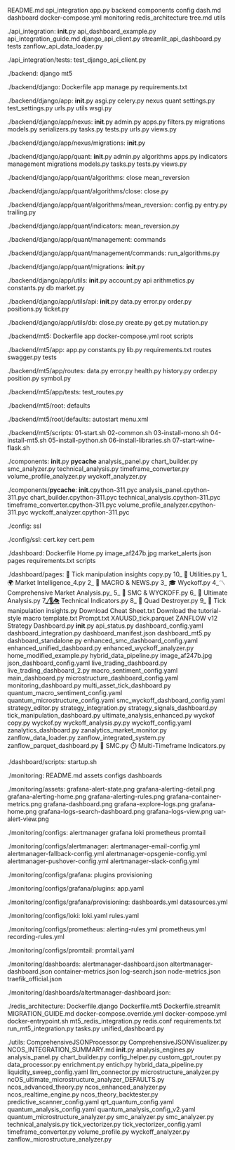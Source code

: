 README.md
api_integration
app.py
backend
components
config
dash.md
dashboard
docker-compose.yml
monitoring
redis_architecture
tree.md
utils

./api_integration:
__init__.py
api_dashboard_example.py
api_integration_guide.md
django_api_client.py
streamlit_api_dashboard.py
tests
zanflow_api_data_loader.py

./api_integration/tests:
test_django_api_client.py

./backend:
django
mt5

./backend/django:
Dockerfile
app
manage.py
requirements.txt

./backend/django/app:
__init__.py
asgi.py
celery.py
nexus
quant
settings.py
test_settings.py
urls.py
utils
wsgi.py

./backend/django/app/nexus:
__init__.py
admin.py
apps.py
filters.py
migrations
models.py
serializers.py
tasks.py
tests.py
urls.py
views.py

./backend/django/app/nexus/migrations:
__init__.py

./backend/django/app/quant:
__init__.py
admin.py
algorithms
apps.py
indicators
management
migrations
models.py
tasks.py
tests.py
views.py

./backend/django/app/quant/algorithms:
close
mean_reversion

./backend/django/app/quant/algorithms/close:
close.py

./backend/django/app/quant/algorithms/mean_reversion:
config.py
entry.py
trailing.py

./backend/django/app/quant/indicators:
mean_reversion.py

./backend/django/app/quant/management:
commands

./backend/django/app/quant/management/commands:
run_algorithms.py

./backend/django/app/quant/migrations:
__init__.py

./backend/django/app/utils:
__init__.py
account.py
api
arithmetics.py
constants.py
db
market.py

./backend/django/app/utils/api:
__init__.py
data.py
error.py
order.py
positions.py
ticket.py

./backend/django/app/utils/db:
close.py
create.py
get.py
mutation.py

./backend/mt5:
Dockerfile
app
docker-compose.yml
root
scripts

./backend/mt5/app:
app.py
constants.py
lib.py
requirements.txt
routes
swagger.py
tests

./backend/mt5/app/routes:
data.py
error.py
health.py
history.py
order.py
position.py
symbol.py

./backend/mt5/app/tests:
test_routes.py

./backend/mt5/root:
defaults

./backend/mt5/root/defaults:
autostart
menu.xml

./backend/mt5/scripts:
01-start.sh
02-common.sh
03-install-mono.sh
04-install-mt5.sh
05-install-python.sh
06-install-libraries.sh
07-start-wine-flask.sh

./components:
__init__.py
__pycache__
analysis_panel.py
chart_builder.py
 smc_analyzer.py
technical_analysis.py
timeframe_converter.py
volume_profile_analyzer.py
wyckoff_analyzer.py

./components/__pycache__:
__init__.cpython-311.pyc
analysis_panel.cpython-311.pyc
chart_builder.cpython-311.pyc
technical_analysis.cpython-311.pyc
timeframe_converter.cpython-311.pyc
volume_profile_analyzer.cpython-311.pyc
wyckoff_analyzer.cpython-311.pyc

./config:
ssl

./config/ssl:
cert.key
cert.pem

./dashboard:
Dockerfile
Home.py
image_af247b.jpg
market_alerts.json
pages
requirements.txt
scripts

./dashboard/pages:
 🔎 Tick manipulation insights copy.py
10_ 🔧 Utilities.py
1_  🌍 Market Intelligence_4.py
2_ 📰 MACRO & NEWS.py
3_ 🎓 Wyckoff.py
4_〽️ Comprehensive Market Analysis.py_
5_  🧠 SMC & WYCKOFF.py
6_ 🚀 Ultimate Analysis.py
7_ 🥶⃤👁️⃤ Technical Indicators.py
8_ 💸 Quad Destroyer.py
9_ 🔎 Tick manipulation insights.py
Download Cheat Sheet.txt
Download the tutorial-style macro template.txt
Prompt.txt
XAUUSD_tick.parquet
ZANFLOW v12 Strategy Dashboard.py
__init__.py
api_status.py
dashboard_config.yaml
dashboard_integration.py
dashboard_manifest.json
dashboard_mt5.py
dashboard_standalone.py
enhanced_smc_dashboard_config.yaml
enhanced_unified_dashboard.py
enhanced_wyckoff_analyzer.py
home_modified_example.py
hybrid_data_pipeline.py
image_af247b.jpg
json_dashboard_config.yaml
live_trading_dashboard.py
live_trading_dashboard_2.py
macro_sentiment_config.yaml
main_dashboard.py
microstructure_dashboard_config.yaml
monitoring_dashboard.py
multi_asset_tick_dashboard.py
quantum_macro_sentiment_config.yaml
quantum_microstructure_config.yaml
smc_wyckoff_dashboard_config.yaml
strategy_editor.py
strategy_integration.py
strategy_signals_dashboard.py
tick_manipulation_dashboard.py
ultimate_analysis_enhanced.py
wyckof copy.py
wyckof.py
wyckoff_analysis.py.py
wyckoff_config.yaml
zanalytics_dashboard.py
zanalytics_market_monitor.py
zanflow_data_loader.py
zanflow_integrated_system.py
zanflow_parquet_dashboard.py
🧠 SMC.py
⏱️ Multi-Timeframe Indicators.py

./dashboard/scripts:
startup.sh

./monitoring:
README.md
assets
configs
dashboards

./monitoring/assets:
grafana-alert-state.png
grafana-alerting-detail.png
grafana-alerting-home.png
grafana-alerting-rules.png
grafana-container-metrics.png
grafana-dashboard.png
grafana-explore-logs.png
grafana-home.png
grafana-logs-search-dashboard.png
grafana-logs-view.png
uar-alert-view.png

./monitoring/configs:
alertmanager
grafana
loki
prometheus
promtail

./monitoring/configs/alertmanager:
alertmanager-email-config.yml
alertmanager-fallback-config.yml
alertmanager-opsgenie-config.yml
alertmanager-pushover-config.yml
alertmanager-slack-config.yml

./monitoring/configs/grafana:
plugins
provisioning

./monitoring/configs/grafana/plugins:
app.yaml

./monitoring/configs/grafana/provisioning:
dashboards.yml
datasources.yml

./monitoring/configs/loki:
loki.yaml
rules.yaml

./monitoring/configs/prometheus:
alerting-rules.yml
prometheus.yml
recording-rules.yml

./monitoring/configs/promtail:
promtail.yaml

./monitoring/dashboards:
alertmanager-dashboard.json
altertmanager-dashboard.json
container-metrics.json
log-search.json
node-metrics.json
traefik_official.json

./monitoring/dashboards/altertmanager-dashboard.json:

./redis_architecture:
Dockerfile.django
Dockerfile.mt5
Dockerfile.streamlit
MIGRATION_GUIDE.md
docker-compose.override.yml
docker-compose.yml
docker-entrypoint.sh
mt5_redis_integration.py
redis.conf
requirements.txt
run_mt5_integration.py
tasks.py
unified_dashboard.py

./utils:
ComprehensiveJSONProcessor.py
ComprehensiveJSONVisualizer.py
NCOS_INTEGRATION_SUMMARY.md
__init__.py
analysis_engines.py
analysis_panel.py
chart_builder.py
config_helper.py
custom_gpt_router.py
data_processor.py
enrichment.py
entich.py
hybrid_data_pipeline.py
liquidity_sweep_config.yaml
llm_connector.py
microstructure_analyzer.py
ncOS_ultimate_microstructure_analyzer_DEFAULTS.py
ncos_advanced_theory.py
ncos_enhanced_analyzer.py
ncos_realtime_engine.py
ncos_theory_backtester.py
predictive_scanner_config.yaml
qrt_quantum_config.yaml
quantum_analysis_config.yaml
quantum_analysis_config_v2.yaml
quantum_microstructure_analyzer.py
smc_analyzer.py
smc_analyzer.py
technical_analysis.py
tick_vectorizer.py
tick_vectorizer_config.yaml
timeframe_converter.py
volume_profile.py
wyckoff_analyzer.py
zanflow_microstructure_analyzer.py
